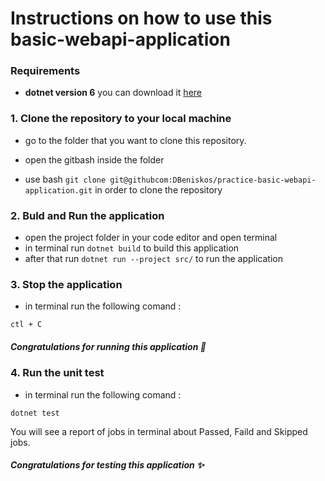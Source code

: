 # Instructions on how to use this basic-webapi-application

###  Requirements
- **dotnet version 6**
you can download it  [here](https://dotnet.microsoft.com/en-us/download/dotnet/thank-you/sdk-6.0.417-windows-x86-installer)


### 1. Clone the repository to your local machine
- go to the folder that you want to clone this repository.
- open the gitbash inside the folder

- use bash ```git clone git@githubcom:DBeniskos/practice-basic-webapi-application.git``` in order to clone the repository
### 2. Buld and Run the application
- open the project folder in your code editor and open terminal
- in terminal run ```dotnet build``` to build this application
- after that run ```dotnet run --project src/``` to run the application

### 3. Stop the application
- in terminal run the following comand : 
```
ctl + C
```
##### Congratulations for running this application 🎉

### 4. Run the unit test
- in terminal run the following comand : 
```
dotnet test
```
You will see a report of jobs in terminal about Passed, Faild and Skipped jobs.

##### Congratulations for testing this application :sparkles:
